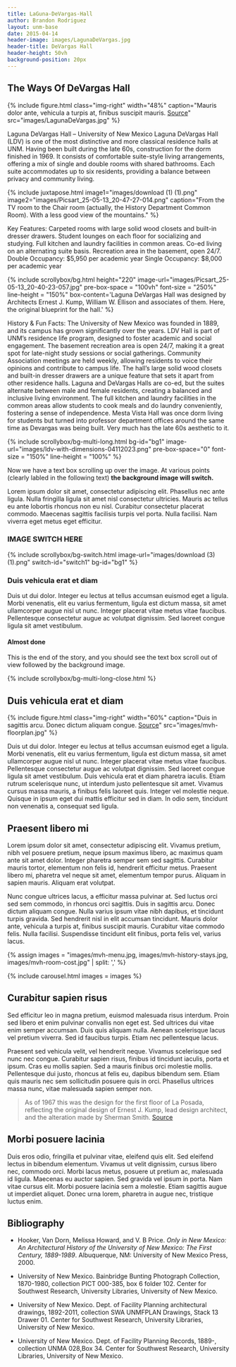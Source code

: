```yaml
---
title: LaGuna-DeVargas-Hall
author: Brandon Rodriguez
layout: unm-base
date: 2015-04-14
header-image: images/LagunaDeVargas.jpg
header-title: DeVargas Hall
header-height: 50vh
background-position: 20px
---
```



## The Ways Of DeVargas Hall


{% include figure.html class="img-right" width="48%" caption="Mauris dolor ante, vehicula a turpis at, finibus suscipit mauris. [Source](https://rmoa.unm.edu/docviewer.php?docId=nmu1unma028.xml)" src="images/LagunaDeVargas.jpg" %}



Laguna DeVargas Hall – University of New Mexico
Laguna DeVargas Hall (LDV) is one of the most distinctive and more classical residence halls at UNM. Having been built during the late 60s, construction for the dorm finished in 1969. It consists of comfortable suite-style living arrangements, offering a mix of single and double rooms with shared bathrooms. Each suite accommodates up to six residents, providing a balance between privacy and community living. 

{% include juxtapose.html
image1="images/download (1) (1).png"
image2="images/Picsart_25-05-13_20-47-27-014.png"
caption="From the TV room to the Chair room (actually, the History Department Common Room). With a less good view of the mountains."
%}



Key Features:
Carpeted rooms with large solid wood closets and built-in dresser drawers.
Student lounges on each floor for socializing and studying.
Full kitchen and laundry facilities in common areas.
Co-ed living on an alternating suite basis.
Recreation area in the basement, open 24/7.
Double Occupancy: $5,950 per academic year
Single Occupancy: $8,000 per academic year

{% include scrollybox/bg.html
  height="220"
  image-url="images/Picsart_25-05-13_20-40-23-057.jpg"
  pre-box-space = "100vh"
  font-size = "250%"
  line-height = "150%"
  box-content='Laguna DeVargas Hall was designed by Architects Ernest J. Kump, William W. Ellison and associates of them. Here, the original blueprint for the hall.'
%}


History & Fun Facts:
The University of New Mexico was founded in 1889, and its campus has grown significantly over the years.
LDV Hall is part of UNM’s residence life program, designed to foster academic and social engagement.
The basement recreation area is open 24/7, making it a great spot for late-night study sessions or social gatherings.
Community Association meetings are held weekly, allowing residents to voice their opinions and contribute to campus life.
The hall’s large solid wood closets and built-in dresser drawers are a unique feature that sets it apart from other residence halls.
Laguna and DeVargas Halls are co-ed, but the suites alternate between male and female residents, creating a balanced and inclusive living environment.
The full kitchen and laundry facilities in the common areas allow students to cook meals and do laundry conveniently, fostering a sense of independence.
Mesta Vista Hall was once dorm living for students but turned into professor department offices around the same time as Devargas was being built. Very much has the late 60s aesthetic to it.



<!-- this is an unclosed div that needs to be closed with bg-multi-long-close-->
{% include scrollybox/bg-multi-long.html
  bg-id="bg1"
  image-url="images/ldv-with-dimensions-04112023.png"
  pre-box-space="0"
  font-size = "150%"
  line-height = "100%"
%}

Now we have a text box scrolling up over the image. At various points (clearly labled in the following text) **the background image will switch.**

Lorem ipsum dolor sit amet, consectetur adipiscing elit. Phasellus nec ante ligula. Nulla fringilla ligula sit amet nisl consectetur ultricies. Mauris ac tellus eu ante lobortis rhoncus non eu nisl. Curabitur consectetur placerat commodo. Maecenas sagittis facilisis turpis vel porta. Nulla facilisi. Nam viverra eget metus eget efficitur.


### IMAGE SWITCH HERE 

{% include scrollybox/bg-switch.html
  image-url="images/download (3) (1).png"
  switch-id="switch1"
  bg-id="bg1"
%}


### Duis vehicula erat et diam
Duis ut dui dolor. Integer eu lectus at tellus accumsan euismod eget a ligula. Morbi venenatis, elit eu varius fermentum, ligula est dictum massa, sit amet ullamcorper augue nisl ut nunc. Integer placerat vitae metus vitae faucibus. Pellentesque consectetur augue ac volutpat dignissim. Sed laoreet congue ligula sit amet vestibulum. 


#### Almost done
This is the end of the story, and you should see the text box scroll out of view followed by the background image.


{% include scrollybox/bg-multi-long-close.html %}


## Duis vehicula erat et diam
{% include figure.html class="img-right" width="60%" caption="Duis in sagittis arcu. Donec dictum aliquam congue. [Source](https://rmoa.unm.edu/docviewer.php?docId=nmu1unma028.xml)" src="images/mvh-floorplan.jpg" %}

Duis ut dui dolor. Integer eu lectus at tellus accumsan euismod eget a ligula. Morbi venenatis, elit eu varius fermentum, ligula est dictum massa, sit amet ullamcorper augue nisl ut nunc. Integer placerat vitae metus vitae faucibus. Pellentesque consectetur augue ac volutpat dignissim. Sed laoreet congue ligula sit amet vestibulum. Duis vehicula erat et diam pharetra iaculis. Etiam rutrum scelerisque nunc, ut interdum justo pellentesque sit amet. Vivamus cursus massa mauris, a finibus felis laoreet quis. Integer vel molestie neque. Quisque in ipsum eget dui mattis efficitur sed in diam. In odio sem, tincidunt non venenatis a, consequat sed ligula.


## Praesent libero mi
Lorem ipsum dolor sit amet, consectetur adipiscing elit. Vivamus pretium, nibh vel posuere pretium, neque ipsum maximus libero, ac maximus quam ante sit amet dolor. Integer pharetra semper sem sed sagittis. Curabitur mauris tortor, elementum non felis id, hendrerit efficitur metus. Praesent libero mi, pharetra vel neque sit amet, elementum tempor purus. Aliquam in sapien mauris. Aliquam erat volutpat. 

Nunc congue ultrices lacus, a efficitur massa pulvinar at. Sed luctus orci sed sem commodo, in rhoncus orci sagittis. Duis in sagittis arcu. Donec dictum aliquam congue. Nulla varius ipsum vitae nibh dapibus, et tincidunt turpis gravida. Sed hendrerit nisl in elit accumsan tincidunt. Mauris dolor ante, vehicula a turpis at, finibus suscipit mauris. Curabitur vitae commodo felis. Nulla facilisi. Suspendisse tincidunt elit finibus, porta felis vel, varius lacus.


{% assign images = 
"images/mvh-menu.jpg,
images/mvh-history-stays.jpg,
images/mvh-room-cost.jpg" | split: ','
%}

{% include carousel.html
images = images 
%}



## Curabitur sapien risus
Sed efficitur leo in magna pretium, euismod malesuada risus interdum. Proin sed libero et enim pulvinar convallis non eget est. Sed ultrices dui vitae enim semper accumsan. Duis quis aliquam nulla. Aenean scelerisque lacus vel pretium viverra. Sed id faucibus turpis. Etiam nec pellentesque lacus.

Praesent sed vehicula velit, vel hendrerit neque. Vivamus scelerisque sed nunc nec congue. Curabitur sapien risus, finibus id tincidunt iaculis, porta et ipsum. Cras eu mollis sapien. Sed a mauris finibus orci molestie mollis. Pellentesque dui justo, rhoncus at felis eu, dapibus bibendum sem. Etiam quis mauris nec sem sollicitudin posuere quis in orci. Phasellus ultrices massa nunc, vitae malesuada sapien semper non.

> As of 1967 this was the design for the first floor of La Posada, reflecting the original design of Ernest J. Kump, lead design architect, and the alteration made by Sherman Smith. [Source](https://rmoa.unm.edu/docviewer.php?docId=nmu1unma028.xml)


## Morbi posuere lacinia
Duis eros odio, fringilla et pulvinar vitae, eleifend quis elit. Sed eleifend lectus in bibendum elementum. Vivamus ut velit dignissim, cursus libero nec, commodo orci. Morbi lacus metus, posuere ut pretium ac, malesuada id ligula. Maecenas eu auctor sapien. Sed gravida vel ipsum in porta. Nam vitae cursus elit. Morbi posuere lacinia sem a molestie. Etiam sagittis augue ut imperdiet aliquet. Donec urna lorem, pharetra in augue nec, tristique luctus enim.


## Bibliography

- Hooker, Van Dorn, Melissa Howard, and V. B Price. _Only in New Mexico: An Architectural History of the University of New Mexico: The First Century, 1889-1989_. Albuquerque, NM: University of New Mexico Press, 2000.

- University of New Mexico. Bainbridge Bunting Photograph Collection, 1870-1980, collection PICT 000-385, box 6	folder 102. Center for Southwest Research, University Libraries, University of New Mexico.

- University of New Mexico. Dept. of Facility Planning architectural drawings, 1892-2011, collection SWA UNMFPLAN Drawings, Stack 13	Drawer 01. Center for Southwest Research, University Libraries, University of New Mexico.

- University of New Mexico. Dept. of Facility Planning Records, 1889-, collection UNMA 028,Box  34. Center for Southwest Research, University Libraries, University of New Mexico.
